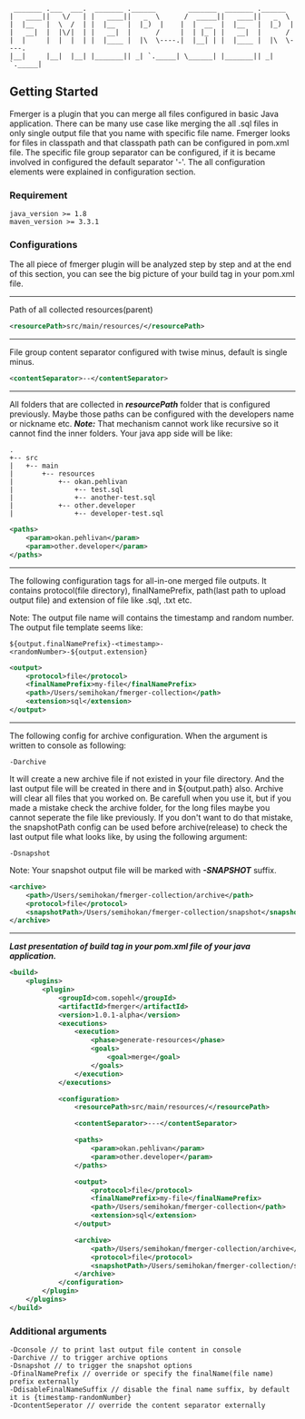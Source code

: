 ```
 _______ .___  ___.  _______ .______        _______  _______ .______
|   ____||   \/   | |   ____||   _  \      /  _____||   ____||   _  \
|  |__   |  \  /  | |  |__   |  |_)  |    |  |  __  |  |__   |  |_)  |
|   __|  |  |\/|  | |   __|  |      /     |  | |_ | |   __|  |      /
|  |     |  |  |  | |  |____ |  |\  \----.|  |__| | |  |____ |  |\  \----.
|__|     |__|  |__| |_______|| _| `._____| \______| |_______|| _| `._____|

```

## Getting Started
Fmerger is a plugin that you can merge all files configured in basic Java application. There can be many
use case like merging the all .sql files in only single output file that you name with specific file name.
Fmerger looks for files in classpath and that classpath path can be configured in pom.xml file. The
specific file group separator can be configured, if it is became involved in configured the default separator '-'. The all configuration elements were explained in configuration section.

### Requirement

	java_version >= 1.8
	maven_version >= 3.3.1

### Configurations

The all piece of fmerger plugin will be analyzed step by step and at the end of this section, you can see the big picture of your build tag in your pom.xml file.

---

Path of all collected resources(parent) 
```xml
<resourcePath>src/main/resources/</resourcePath>
```

---

File group content separator configured with twise minus, default is single minus. 
```xml
<contentSeparator>--</contentSeparator>
```

---

All folders that are collected in ***resourcePath*** folder that is configured previously. Maybe those paths can be configured with the developers name or nickname etc.
***Note:*** That mechanism cannot work like recursive so it cannot find the inner folders.
Your java app side will be like:

```
.
+-- src
|   +-- main
|   	+-- resources
|   		+-- okan.pehlivan
|   			+-- test.sql
|   			+-- another-test.sql
|   		+-- other.developer
|   			+-- developer-test.sql

```

```xml
<paths>
	<param>okan.pehlivan</param>
    <param>other.developer</param>
</paths>
```

---

The following configuration tags for all-in-one merged file outputs. It contains protocol(file directory), finalNamePrefix,
path(last path to upload output file) and extension of file like .sql, .txt etc.

Note: The output file name will contains the timestamp and random number. The output file template seems like:

	${output.finalNamePrefix}-<timestamp>-<randomNumber>-${output.extension}

```xml
<output>
    <protocol>file</protocol>
    <finalNamePrefix>my-file</finalNamePrefix>
    <path>/Users/semihokan/fmerger-collection</path>
    <extension>sql</extension>
</output>
```

---

The following config for archive configuration. When the argument is written to console as following: 

	-Darchive

It will create a new archive file if not existed in your file directory. And the last output file will be created in there and in ${output.path} also. Archive will clear all files that you worked on. Be carefull when you use it, but if you made a mistake check the archive folder, for the long files maybe you cannot seperate the file like previously. If you don't want to do that mistake, the snapshotPath config can be used before archive(release) to check the last output file what looks like, by using the following argument:

	-Dsnapshot

Note: Your snapshot output file will be marked with ***-SNAPSHOT*** suffix.

```xml
<archive>
    <path>/Users/semihokan/fmerger-collection/archive</path>
    <protocol>file</protocol>
    <snapshotPath>/Users/semihokan/fmerger-collection/snapshot</snapshotPath>
</archive>
```

---
***Last presentation of build tag in your pom.xml file of your java application.***

```xml
<build>
    <plugins>
        <plugin>
            <groupId>com.sopehl</groupId>
            <artifactId>fmerger</artifactId>
            <version>1.0.1-alpha</version>
            <executions>
                <execution>
                    <phase>generate-resources</phase>
                    <goals>
                        <goal>merge</goal>
                    </goals>
                </execution>
            </executions>

            <configuration>
                <resourcePath>src/main/resources/</resourcePath>

                <contentSeparator>---</contentSeparator>

                <paths>
                    <param>okan.pehlivan</param>
                    <param>other.developer</param>
                </paths>

                <output>
                    <protocol>file</protocol>
                    <finalNamePrefix>my-file</finalNamePrefix>
                    <path>/Users/semihokan/fmerger-collection</path>
                    <extension>sql</extension>
                </output>

                <archive>
                    <path>/Users/semihokan/fmerger-collection/archive</path>
                    <protocol>file</protocol>
                    <snapshotPath>/Users/semihokan/fmerger-collection/snapshot</snapshotPath>
                </archive>
            </configuration>
        </plugin>
    </plugins>
</build>

```

### Additional arguments
	-Dconsole // to print last output file content in console
	-Darchive // to trigger archive options
	-Dsnapshot // to trigger the snapshot options
	-DfinalNamePrefix // override or specify the finalName(file name) prefix externally
	-DdisableFinalNameSuffix // disable the final name suffix, by default it is {timestamp-randomNumber}
	-DcontentSeperator // override the content separator externally
	